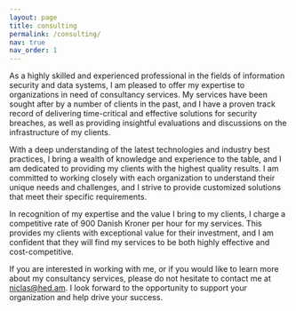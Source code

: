 ```yaml
---
layout: page
title: consulting
permalink: /consulting/
nav: true
nav_order: 1
---
```


As a highly skilled and experienced professional in the fields of information security and data systems, I am pleased to offer my expertise to organizations in need of consultancy services. My services have been sought after by a number of clients in the past, and I have a proven track record of delivering time-critical and effective solutions for security breaches, as well as providing insightful evaluations and discussions on the infrastructure of my clients.

With a deep understanding of the latest technologies and industry best practices, I bring a wealth of knowledge and experience to the table, and I am dedicated to providing my clients with the highest quality results. I am committed to working closely with each organization to understand their unique needs and challenges, and I strive to provide customized solutions that meet their specific requirements.

In recognition of my expertise and the value I bring to my clients, I charge a competitive rate of 900 Danish Kroner per hour for my services. This provides my clients with exceptional value for their investment, and I am confident that they will find my services to be both highly effective and cost-competitive.

If you are interested in working with me, or if you would like to learn more about my consultancy services, please do not hesitate to contact me at [niclas@hed.am](mailto:niclas@hed.am). I look forward to the opportunity to support your organization and help drive your success.